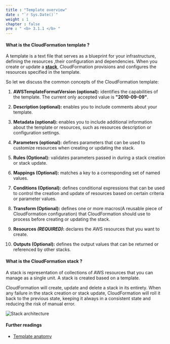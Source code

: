```yaml
---
title : "Template overview"
date : "`r Sys.Date()`"
weight : 1
chapter : false
pre : " <b> 3.1.1 </b> "
---
```


#### What is the CloudFormation template ?

A template is a text file that serves as a blueprint for your infrastructure, defining the resources ,their configuration and dependencies. When you create or update a **[stack](#what-is-the-cloudformation-stack-)**, CloudFormation provisions and configures the resources specified in the template.

So let we discuss the common concepts of the CloudFormation template:

1. **AWSTemplateFormatVersion (optional):** identifies the capabilities of the template. The current only accepted value is **"2010-09-09"**.

2. **Description (optional):** enables you to include comments about your template.

3. **Metadata (optional):** enables you to include additional information about the template or resources, such as resources description or configuration settings.

4. **Parameters (optional):** defines parameters that can be used to customize resources when creating or updating the stack.

5. **Rules (Optional):** validates parameters passed in during a stack creation or stack update.

6. **Mappings (Optional):** matches a key to a corresponding set of named values.

7. **Conditions (Optional):** defines conditional expressions that can be used to control the creation and update of resources based on certain criteria or parameter values.

8. **Transform (Optional):** defines one or more macros(A reusable piece of CloudFormation configuration) that CloudFormation should use to process before creating or updating the stack.

9. **Resources *(REQUIRED)*:** declares the AWS resources that you want to create.

10. **Outputs (Optional):** defines the output values that can be returned or referenced by other stacks.

#### What is the CloudFormation stack ?

A stack is representation of collections of AWS resources that you can manage as a single unit. A stack is created based on a template.

CloudFormation will create, update and delete a stack in its entirety. When any failure in the stack creation or stack update, CloudFormation will roll it back to the previous state, keeping it always in a consistent state and reducing the risk of manual error. 

![Stack architecture](/images/3.1.1-Overview/cfn-stack.png)

#### Further readings

 - [Template anatomy](https://docs.aws.amazon.com/AWSCloudFormation/latest/UserGuide/template-anatomy.html)